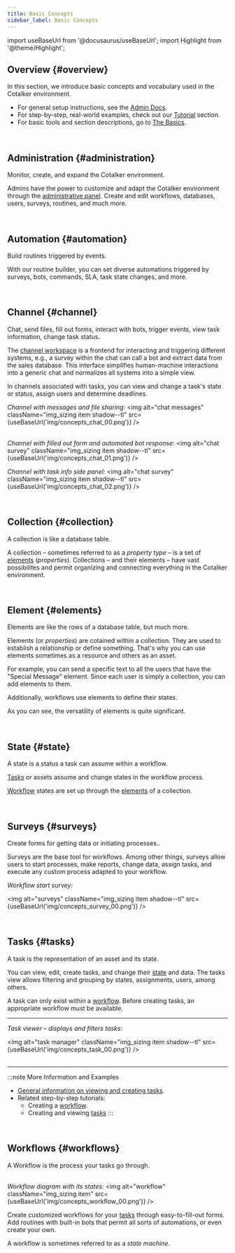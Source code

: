 ```yaml
---
title: Basic Concepts
sidebar_label: Basic Concepts
---
```

import useBaseUrl from '@docusaurus/useBaseUrl'; 
import Highlight from '@theme/Highlight';

<div className="alert alert--primary">

## Overview {#overview}

In this section, we introduce basic concepts and vocabulary used in the Cotalker environment. 

- For general setup instructions, see the [Admin Docs](/docs/documentation/documentation_overview).
- For step-by-step, real-world examples, check out our [Tutorial](/docs/tutorials/tutorial_overview) section.
- For basic tools and section descriptions, go to [The Basics](/docs/documentation/client/client_overview).

</div>
<br/>

<div className="alert alert--secondary">

## Administration {#administration}
<span className="hero__subtitle">Monitor, create, and expand the Cotalker environment.</span>

Admins have the power to customize and adapt the Cotalker environment through the [administrative panel](/docs/documentation/admin/admin_overview). Create and edit workflows, databases, users, surveys, routines, and much more. 

</div>
<br/>

<div className="alert alert--secondary">

## Automation {#automation}
<span className="hero__subtitle">Build routines triggered by events.</span>

With our routine builder, you can set diverse automations triggered by surveys, bots, commands, SLA, task state changes, and more.

</div>
<br/>

<div className="alert alert--secondary">

## Channel {#channel}
<span className="hero__subtitle">Chat, send files, fill out forms, interact with bots, trigger events, view task information, change task status.</span>

The [channel workspace](/docs/documentation/client/channels) is a frontend for interacting and triggering different systems, e.g., a survey within the chat can call a bot and extract data from the sales database. This interface simplifies human-machine interactions into a generic chat and normalizes all systems into a simple view.

In channels associated with tasks, you can view and change a task's state or status, assign users and determine deadlines.

_Channel with messages and file sharing:_
<img alt="chat messages" className="img_sizing item shadow--tl" src={useBaseUrl('img/concepts_chat_00.png')} />
<br/>
<br/>

_Channel with filled out form and automated bot response:_
<img alt="chat survey" className="img_sizing item shadow--tl" src={useBaseUrl('img/concepts_chat_01.png')} />
<br/>

_Channel with task info side panel:_
<img alt="chat survey" className="img_sizing item shadow--tl" src={useBaseUrl('img/concepts_chat_02.png')} />
<br/>

</div>
<br/>

<div className="alert alert--secondary">

## Collection {#collection}
<span className="hero__subtitle">A collection is like a database table.</span>

A collection – sometimes referred to as a _property type_ – is a set of [elements](#elements) (_properties_). Collections – and their elements – have vast possibilites and permit organizing and connecting everything in the Cotalker environment.

</div>
<br/>

<div className="alert alert--secondary">

## Element {#elements}
<span className="hero__subtitle">Elements are like the rows of a database table, but much more.</span>

Elements (or _properties_) are cotained within a collection. They are used to establish a relationship or define something. That's why you can use elements sometimes as a resource and others as an asset.

For example, you can send a specific text to all the users that have the "Special Message" element. Since each user is simply a collection, you can add elements to them.

Additionally, workflows use elements to define their states.

As you can see, the versatility of elements is quite significant.

</div>
<br/>


<div className="alert alert--secondary">

## State {#state}
<span className="hero__subtitle">A state is a status a task can assume within a workflow.</span>

[Tasks](#tasks) or assets assume and change states in the workflow process.

[Workflow](#workflows) states are set up through the [elements](#elements) of a collection.

</div>
<br/>

<div className="alert alert--secondary">

## Surveys {#surveys}
<span className="hero__subtitle">Create forms for getting data or initiating processes..</span>

Surveys are the base tool for workflows. Among other things, surveys allow users to start processes, make reports, change data, assign tasks, and execute any custom process adapted to your workflow.

_Workflow start survey:_

<img alt="surveys" className="img_sizing item shadow--tl" src={useBaseUrl('img/concepts_survey_00.png')} />

</div>
<br/>

<div className="alert alert--secondary">

## Tasks {#tasks}

<span className="hero__subtitle">A task is the representation of an asset and its state.</span>

You can view, edit, create tasks, and change their [state](#state) and data. The tasks view allows filtering and grouping by states, assignments, users, among others.

A task can only exist within a [workflow](#workflows). Before creating tasks, an appropriate workflow must be available.

-----

_Task viewer – displays and filters tasks:_

<img alt="task manager" className="img_sizing item shadow--tl" src={useBaseUrl('img/concepts_task_00.png')} />
<br/>
<br/>

-----

:::note More Information and Examples
- [General information on viewing and creating tasks](/docs/documentation/client/taskview).
- Related step-by-step tutorials:
  - Creating a [workflow](/docs/tutorials/basic/create_state_machines).
  - Creating and viewing [tasks](/docs/tutorials/basic/tutorial_taskview)
:::

</div>
<br/>

<div className="alert alert--secondary">

## Workflows {#workflows}

<span className="hero__subtitle">A Workflow is the process your tasks go through.</span>
<br/>
<br/>

_Workflow diagram with its states:_
<img alt="workflow" className="img_sizing item" src={useBaseUrl('img/concepts_workflow_00.png')} />
<br/>

Create customized workflows for your [tasks](#tasks) through easy-to-fill-out forms. Add routines with built-in bots that permit all sorts of automations, or even create your own.

A workflow is sometimes referred to as a _state machine_.

</div>
<br/>









